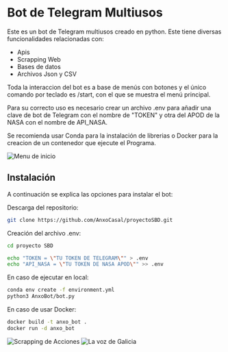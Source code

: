 # Bot de Telegram Multiusos

Este es un bot de Telegram multiusos creado en python.
Este tiene diversas funcionalidades relacionadas con:
- Apis
- Scrapping Web
- Bases de datos
- Archivos Json y CSV

Toda la interaccion del bot es a base de menús con botones y el único comando por teclado es /start, con el que se muestra el menú principal.

Para su correcto uso es necesario crear un archivo .env para añadir una clave de bot de Telegram con el nombre de "TOKEN" y otra del APOD de la NASA con el nombre de API_NASA.

Se recomienda usar Conda para la instalación de librerias o Docker para la creacion de un contenedor que ejecute el Programa.

![Menu de inicio](https://github.com/AnxoCasal/proyectoSBD/assets/107409500/413c4294-c21e-4144-a31f-00ef06f0a557)

## Instalación

A continuación se explica las opciones para instalar el bot:

Descarga del repositorio:
```bash
git clone https://github.com/AnxoCasal/proyectoSBD.git
```

Creación del archivo .env:
```bash
cd proyecto SBD

echo "TOKEN = \"TU TOKEN DE TELEGRAM\"" > .env
echo "API_NASA = \"TU TOKEN DE NASA APOD\"" >> .env
```

En caso de ejecutar en local:
```bash
conda env create -f environment.yml
python3 AnxoBot/bot.py
```

En caso de usar Docker:
```bash
docker build -t anxo_bot .
docker run -d anxo_bot
```
![Scrapping de Acciones](https://github.com/AnxoCasal/proyectoSBD/assets/107409500/47fa6fc0-e1e2-4540-94ec-0d2da7771808)
![La voz de Galicia](https://github.com/AnxoCasal/proyectoSBD/assets/107409500/0a6fae82-bbc3-43e9-95d4-be4818d06cef)
